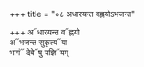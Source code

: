 +++
title = "०८ अधारयन्त वह्नयोऽभजन्त"

+++
अ᳓धारयन्त व᳓ह्नयो  
अ᳓भजन्त सुकृत्य᳓या  
भागं᳓ देवे᳓षु यज्ञि᳓यम्
